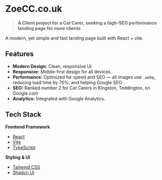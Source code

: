 

# ZoeCC.co.uk

> **A Client project for a Cat Carer, seeking a high-SEO performance landing page for more clients**

A modern, yet simple and fast landing page built with React + vite.


##  Features

- **Modern Design:** Clean, responsive UI
- **Responsive:** Mobile-first design for all devices.
- **Performance:** Optimized for speed and SEO — all images use `.webp`, reducing load time by 70%, and helping Google SEO
- **SEO:** Ranked number 2 for Cat Carers in Kingston, Teddington, on Google.com
- **Analytics:** Integrated with Google Analytics.


##  Tech Stack

**Frontend Framework**
- [React](https://react.dev/)
- [Vite](https://vitejs.dev/)
- [TypeScript](https://www.typescriptlang.org/)

**Styling & UI**
- [Tailwind CSS](https://tailwindcss.com/)
- [Shadcn UI](https://ui.shadcn.com/)

